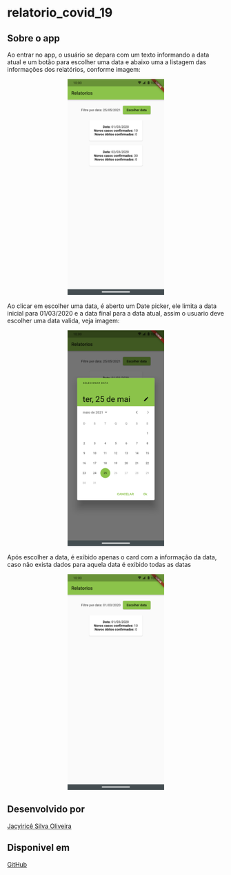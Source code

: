 # relatorio_covid_19

## Sobre o app
Ao entrar no app, o usuário se depara com um texto informando a data atual e um botão para escolher uma data e 
abaixo uma a listagem das informações dos relatórios, conforme imagem:
<p align="center">
  <img src="https://github.com/jacyirice/Relatorio-COVID-19-Mobile/blob/master/assets/img_readme/1.png?raw=true" height="500" alt="Tela inicial do app"/>
</p>

Ao clicar em escolher uma data, é aberto um Date picker, ele limita a data inicial para 01/03/2020 e a data final para a data atual,
assim o usuario deve escolher uma data valida, veja imagem:
<p align="center">
  <img src="https://github.com/jacyirice/Relatorio-COVID-19-Mobile/blob/master/assets/img_readme/2.png?raw=true" height="500" alt="Date picker"/>
</p>

Após escolher a data, é exibido apenas o card com a informação da data, caso não exista dados para aquela data é exibido todas as datas
<p align="center">
  <img src="https://github.com/jacyirice/Relatorio-COVID-19-Mobile/blob/master/assets/img_readme/3.png?raw=true" height="500" alt="Filtragem"/>
</p>

## Desenvolvido por
[Jacyiricê Silva Oliveira](https://github.com/jacyirice/)

## Disponivel em 
[GitHub](https://github.com/jacyirice/Relatorio-COVID-19-Mobile)
